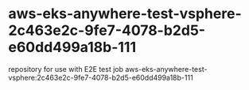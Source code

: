 # aws-eks-anywhere-test-vsphere-2c463e2c-9fe7-4078-b2d5-e60dd499a18b-111
repository for use with E2E test job aws-eks-anywhere-test-vsphere:2c463e2c-9fe7-4078-b2d5-e60dd499a18b-111
